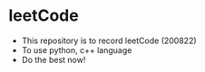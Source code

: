 # leetCode

- This repository is to record leetCode (200822)
- To use python, c++ language
- Do the best now!
